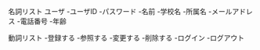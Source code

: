 名詞リスト
ユーザ
-ユーザID
-パスワード
-名前
-学校名
-所属名
-メールアドレス
-電話番号
-年齢

動詞リスト
-登録する
-参照する
-変更する
-削除する
-ログイン
-ログアウト